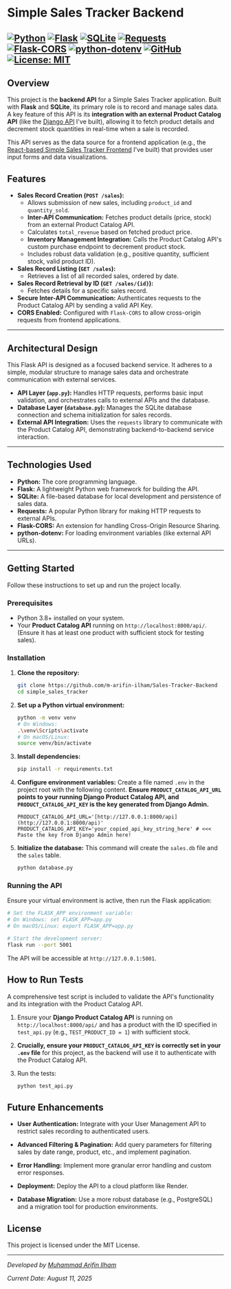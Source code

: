 # Simple Sales Tracker Backend

[![Python](https://img.shields.io/badge/Python-3.9+-blue.svg?logo=python&logoColor=white)](https://www.python.org/)
[![Flask](https://img.shields.io/badge/Flask-2.x-lightgray.svg?logo=flask)](https://flask.palletsprojects.com/)
[![SQLite](https://img.shields.io/badge/Database-SQLite-blue.svg?logo=sqlite&logoColor=white)](https://www.sqlite.org/index.html)
[![Requests](https://img.shields.io/badge/HTTP%20Client-Requests-blue)](https://requests.readthedocs.io/en/latest/)
[![Flask-CORS](https://img.shields.io/badge/CORS-Flask--CORS-purple)](https://flask-cors.readthedocs.io/en/latest/)
[![python-dotenv](https://img.shields.io/badge/Env%20Mgmt-python--dotenv-yellowgreen)](https://pypi.org/project/python-dotenv/)
[![GitHub](https://img.shields.io/badge/GitHub-Repo-brightgreen?style=flat&logo=github)](https://github.com/m-arifin-ilham/Sales-Tracker-Backend)
[![License: MIT](https://img.shields.io/badge/License-MIT-yellow.svg)](https://opensource.org/licenses/MIT)
---

## Overview

This project is the **backend API** for a Simple Sales Tracker application. Built with **Flask** and **SQLite**, its primary role is to record and manage sales data. A key feature of this API is its **integration with an external Product Catalog API** (like the [Django API](https://github.com/m-arifin-ilham/Product-Catalog-API) I've built), allowing it to fetch product details and decrement stock quantities in real-time when a sale is recorded.

This API serves as the data source for a frontend application (e.g., the [React-based Simple Sales Tracker Frontend](https://github.com/m-arifin-ilham/Sales-Tracker-Frontend) I've built) that provides user input forms and data visualizations.

## Features

* **Sales Record Creation (`POST /sales`):**
    * Allows submission of new sales, including `product_id` and `quantity_sold`.
    * **Inter-API Communication:** Fetches product details (price, stock) from an external Product Catalog API.
    * Calculates `total_revenue` based on fetched product price.
    * **Inventory Management Integration:** Calls the Product Catalog API's custom purchase endpoint to decrement product stock.
    * Includes robust data validation (e.g., positive quantity, sufficient stock, valid product ID).
* **Sales Record Listing (`GET /sales`):**
    * Retrieves a list of all recorded sales, ordered by date.
* **Sales Record Retrieval by ID (`GET /sales/{id}`):**
    * Fetches details for a specific sales record.
* **Secure Inter-API Communication:** Authenticates requests to the Product Catalog API by sending a valid API Key.
* **CORS Enabled:** Configured with `Flask-CORS` to allow cross-origin requests from frontend applications.
---

## Architectural Design

This Flask API is designed as a focused backend service. It adheres to a simple, modular structure to manage sales data and orchestrate communication with external services.

* **API Layer (`app.py`):** Handles HTTP requests, performs basic input validation, and orchestrates calls to external APIs and the database.
* **Database Layer (`database.py`):** Manages the SQLite database connection and schema initialization for sales records.
* **External API Integration:** Uses the `requests` library to communicate with the Product Catalog API, demonstrating backend-to-backend service interaction.

---

## Technologies Used

* **Python:** The core programming language.
* **Flask:** A lightweight Python web framework for building the API.
* **SQLite:** A file-based database for local development and persistence of sales data.
* **Requests:** A popular Python library for making HTTP requests to external APIs.
* **Flask-CORS:** An extension for handling Cross-Origin Resource Sharing.
* **python-dotenv:** For loading environment variables (like external API URLs).

---

## Getting Started

Follow these instructions to set up and run the project locally.

### Prerequisites

* Python 3.8+ installed on your system.
* Your **Product Catalog API** running on `http://localhost:8000/api/`. (Ensure it has at least one product with sufficient stock for testing sales).

### Installation

1.  **Clone the repository:**
    ```bash
    git clone https://github.com/m-arifin-ilham/Sales-Tracker-Backend
    cd simple_sales_tracker
    ```

2.  **Set up a Python virtual environment:**
    ```bash
    python -m venv venv
    # On Windows:
    .\venv\Scripts\activate
    # On macOS/Linux:
    source venv/bin/activate
    ```

3.  **Install dependencies:**
    ```bash
    pip install -r requirements.txt
    ```

4.  **Configure environment variables:**
    Create a file named `.env` in the project root with the following content. **Ensure `PRODUCT_CATALOG_API_URL` points to your running Django Product Catalog API, and `PRODUCT_CATALOG_API_KEY` is the key generated from Django Admin.**

    ```
    PRODUCT_CATALOG_API_URL='[http://127.0.0.1:8000/api](http://127.0.0.1:8000/api)'
    PRODUCT_CATALOG_API_KEY='your_copied_api_key_string_here' # <<< Paste the key from Django Admin here!
    ```

5.  **Initialize the database:**
    This command will create the `sales.db` file and the `sales` table.

    ```bash
    python database.py
    ```

### Running the API

Ensure your virtual environment is active, then run the Flask application:

```bash
# Set the FLASK_APP environment variable:
# On Windows: set FLASK_APP=app.py
# On macOS/Linux: export FLASK_APP=app.py

# Start the development server:
flask run --port 5001
```

The API will be accessible at `http://127.0.0.1:5001`.

## How to Run Tests

A comprehensive test script is included to validate the API's functionality and its integration with the Product Catalog API.

1.  Ensure your **Django Product Catalog API** is running on `http://localhost:8000/api/` and has a product with the ID specified in `test_api.py` (e.g., `TEST_PRODUCT_ID = 1`) with sufficient stock.

2.  **Crucially, ensure your `PRODUCT_CATALOG_API_KEY` is correctly set in your `.env` file** for this project, as the backend will use it to authenticate with the Product Catalog API.

3.  Run the tests:
    ```bash
    python test_api.py
    ```

## Future Enhancements

* **User Authentication:** Integrate with your User Management API to restrict sales recording to authenticated users.

* **Advanced Filtering & Pagination:** Add query parameters for filtering sales by date range, product, etc., and implement pagination.

* **Error Handling:** Implement more granular error handling and custom error responses.

* **Deployment:** Deploy the API to a cloud platform like Render.

* **Database Migration:** Use a more robust database (e.g., PostgreSQL) and a migration tool for production environments.

## License

This project is licensed under the MIT License.

---

*Developed by [Muhammad Arifin Ilham](https://www.linkedin.com/in/arifin-ilham-at-ska/)*

*Current Date: August 11, 2025*